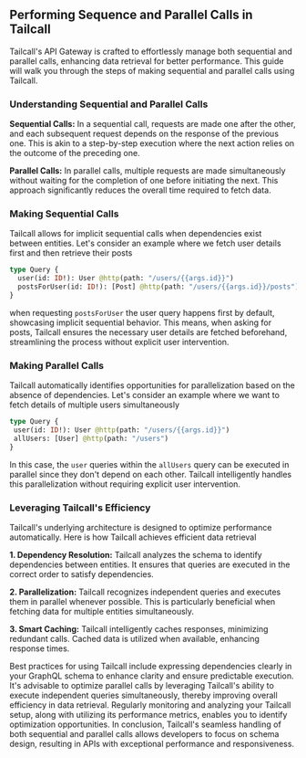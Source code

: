 ## Performing Sequence and Parallel Calls in Tailcall

Tailcall's API Gateway is crafted to effortlessly manage both sequential and parallel calls, enhancing data retrieval for better performance. This guide will walk you through the steps of making sequential and parallel calls using Tailcall.

### Understanding Sequential and Parallel Calls

**Sequential Calls:**  In a sequential call, requests are made one after the other, and each subsequent request depends on the response of the previous one. This is akin to a step-by-step execution where the next action relies on the outcome of the preceding one.

**Parallel Calls:** In parallel calls, multiple requests are made simultaneously without waiting for the completion of one before initiating the next. This approach significantly reduces the overall time required to fetch data.

### Making Sequential Calls

Tailcall allows for implicit sequential calls when dependencies exist between entities. Let's consider an example where we fetch user details first and then retrieve their posts

```graphql
type Query {
  user(id: ID!): User @http(path: "/users/{{args.id}}")
  postsForUser(id: ID!): [Post] @http(path: "/users/{{args.id}}/posts")
}
```

 when requesting `postsForUser` the user query happens first by default, showcasing implicit sequential behavior. This means, when asking for posts, Tailcall ensures the necessary user details are fetched beforehand, streamlining the process without explicit user intervention.

 ### Making Parallel Calls

 Tailcall automatically identifies opportunities for parallelization based on the absence of dependencies. Let's consider an example where we want to fetch details of multiple users simultaneously

 ```graphql
 type Query {
  user(id: ID!): User @http(path: "/users/{{args.id}}")
  allUsers: [User] @http(path: "/users")
}
 ```

 In this case, the `user` queries within the `allUsers` query can be executed in parallel since they don't depend on each other. Tailcall intelligently handles this parallelization without requiring explicit user intervention.

 ### Leveraging Tailcall's Efficiency

 Tailcall's underlying architecture is designed to optimize performance automatically. Here is how Tailcall achieves efficient data retrieval

**1. Dependency Resolution:** Tailcall analyzes the schema to identify dependencies between entities. It ensures that queries are executed in the correct order to satisfy dependencies.

**2. Parallelization:** Tailcall recognizes independent queries and executes them in parallel whenever possible. This is particularly beneficial when fetching data for multiple entities simultaneously.

**3. Smart Caching:** Tailcall intelligently caches responses, minimizing redundant calls. Cached data is utilized when available, enhancing response times.


Best practices for using Tailcall include expressing dependencies clearly in your GraphQL schema to enhance clarity and ensure predictable execution. It's advisable to optimize parallel calls by leveraging Tailcall's ability to execute independent queries simultaneously, thereby improving overall efficiency in data retrieval. Regularly monitoring and analyzing your Tailcall setup, along with utilizing its performance metrics, enables you to identify optimization opportunities. In conclusion, Tailcall's seamless handling of both sequential and parallel calls allows developers to focus on schema design, resulting in APIs with exceptional performance and responsiveness.